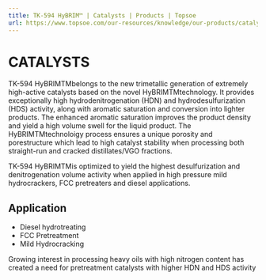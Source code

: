 ```yaml
---
title: TK-594 HyBRIM™ | Catalysts | Products | Topsoe
url: https://www.topsoe.com/our-resources/knowledge/our-products/catalysts/tk-594-hybrimtm#main-content
---
```


# CATALYSTS

TK-594 HyBRIMTMbelongs to the new trimetallic generation of extremely high-active catalysts based on the novel HyBRIMTMtechnology. It provides exceptionally high hydrodenitrogenation (HDN) and hydrodesulfurization (HDS) activity, along with aromatic saturation and conversion into lighter products. The enhanced aromatic saturation improves the product density and yield a high volume swell for the liquid product. The HyBRIMTMtechnoloigy process ensures a unique porosity and porestructure which lead to high catalyst stability when processing both straight-run and cracked distillates/VGO fractions.

TK-594 HyBRIMTMis optimized to yield the highest desulfurization and denitrogenation volume activity when applied in high pressure mild hydrocrackers, FCC pretreaters and diesel applications.

## Application

- Diesel hydrotreating
- FCC Pretreatment
- Mild Hydrocracking

Growing interest in processing heavy oils with high nitrogen content has created a  need for pretreatment catalysts with higher HDN and HDS activity